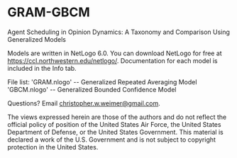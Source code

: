# GRAM-GBCM

Agent Scheduling in Opinion Dynamics: A Taxonomy and Comparison Using Generalized Models

Models are written in NetLogo 6.0. You can download NetLogo for free at https://ccl.northwestern.edu/netlogo/. Documentation for each model is included in the Info tab.

File list:
'GRAM.nlogo' -- Generalized Repeated Averaging Model
'GBCM.nlogo' -- Generalized Bounded Confidence Model

Questions? Email christopher.w.weimer@gmail.com.

The views expressed herein are those of the authors and do not reflect the official policy of position of the United States Air Force, the United States Department of Defense, or the United States Government. This material is declared a work of the U.S. Government and is not subject to copyright protection in the United States.
